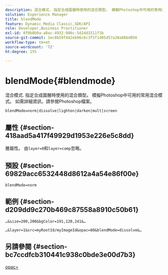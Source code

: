 ```yaml
---
description: 混合模式. 指定合成圖層時使用的混合類型。 模擬Photoshop中可用的常用混合模式。 如需詳細資訊，請參閱Photoshop檔案。
solution: Experience Manager
title: blendMode
feature: Dynamic Media Classic,SDK/API
role: Developer,Business Practitioner
exl-id: 8f0b8b0a-a8ac-4932-986c-5d14d3311f1b
source-git-commit: 1ec8b59f442eb96c6c3f5f1405d57a38a86bd056
workflow-type: tm+mt
source-wordcount: '72'
ht-degree: 15%

---
```


# blendMode{#blendmode}

混合模式. 指定合成圖層時使用的混合類型。 模擬Photoshop中可用的常用混合模式。 如需詳細資訊，請參閱Photoshop檔案。

`blendMode=norm|dissolve|lighten|darken|mult|screen`

## 屬性 {#section-418aad5a417f49929d1953e226e5c8dd}

層屬性。 由`layer=0`和`layer=comp`忽略。

## 預設 {#section-69829acc6532448d8612a4a54e86f00e}

`blendMode=norm`

## 範例 {#section-d209dd9c270b469c87558a8910c50b61}

`…&size=200,200&bgColor=191,120,241&…`

`…&layer=1&src=myRootId/myImageId&opac=80&blendMode=dissolve&…`

## 另請參閱 {#section-bc7ccdfcb310441c938c0bde3e00d7b3}

[opac=](../../../../../is-api/http-ref/image-serving-api-ref/c-http-protocol-reference/c-command-reference/r-opac.md#reference-d2269b51aca34599a08d0a46ee5c27e5)
